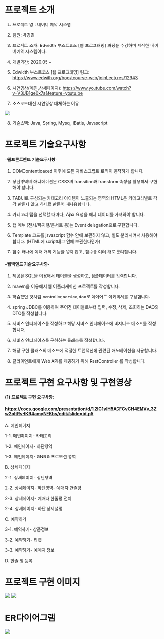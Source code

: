 # 프로젝트 소개

1. 프로젝트 명 : 네이버 예약 시스템

2. 팀원: 박경민

3. 프로젝트 소개: Edwidth 부스트코스 [웹 프로그래밍] 과정을 수강하며 제작한 네이버예약 시스템이다.

4. 개발기간: 2020.05 ~

5. Edwidth 부스트코스 [웹 프로그래밍] 링크: https://www.edwith.org/boostcourse-web/joinLectures/12943

6. 시연영상(메인,상세페이지): https://www.youtube.com/watch?v=V3UB1ge0x7s&feature=youtu.be

7. 소스코드대신 시연영상 대체하는 이유

<img src="https://user-images.githubusercontent.com/37204852/84009806-c6a00180-a9ae-11ea-99da-cde65c1b9829.png"/>

8. 기술스택: Java, Spring, Mysql, iBatis, Javascript

# 프로젝트 기술요구사항

#### -웹프론트엔드 기술요구사항-

1. DOMContentloaded 이후에 모든 자바스크립트 로직이 동작하게 합니다.

2. 상단영역의 애니메이션은 CSS3의 transition과 transform 속성을 활용해서 구현해야 합니다.

3. TABUI로 구성되는 카테고리 아이템이 노출되는 영역의 HTML은 카테고리별로 각각 만들지 않고 하나로 만들어 재사용합니다.

4. 카테고리 탭을 선택할 때마다, Ajax 요청을 해서 데이터를 가져와야 합니다.

5. 탭 메뉴 (전시/뮤지컬/콘서트 등)는 Event delegation으로 구현합니다.

6. Template 코드를 javascript 함수 안에 보관하지 않고, 별도 분리시켜서 사용해야 합니다. (HTML에 script태그 안에 보관한다던가)

7. 함수 하나에 여러 개의 기능을 넣지 않고, 함수를 여러 개로 분리합니다.
 

#### -웹백엔드 기술요구사항-

1. 제공된 SQL을 이용해서 테이블을 생성하고, 샘플데이터를 입력합니다.

2. maven을 이용해서 웹 어플리케이션 프로젝트를 작성합니다.

3. 학습했던 것처럼 controller,service,dao로 레이어드 아키텍쳐를 구성합니다.

4. spring JDBC를 이용하여 주어진 테이블로부터 입력, 수정, 삭제, 조회하는 DAO와 DTO를 작성합니다.

5. 서비스 인터페이스를 작성하고 해당 서비스 인터페이스에 비지니스 메소드를 작성합니다.

6. 서비스 인터페이스를 구현하는 클래스를 작성합니다.

7. 해당 구현 클래스의 메소드에 적절한 트랜잭션에 관련된 애노테이션을 사용합니다.

8. 클라이언트에게 Web API를 제공하기 위해 RestController 를 작성합니다.

# 프로젝트 구현 요구사항 및 구현영상

#### (1) 프로젝트 구현 요구사항:
#### https://docs.google.com/presentation/d/1i2IC1yIH5ACFCvCH4EMVv_3Zw2oltRvHK94amyNEKbs/edit#slide=id.p5

A. 메인페이지

  1-1. 메인페이지- 카테고리
  
  1-2. 메인페이지- 하단영역
  
  1-3. 메인페이지- GNB & 프로모션 영역
  
B. 상세페이지

  2-1. 상세페이지- 상단영역
  
  2-2. 상세페이지- 하단영역- 예매자 한줄평
  
  2-3. 상세페이지- 예매자 한줄평 전체
  
  2-4. 상세페이지- 하단 상세설명
  
C. 예약하기

  3-1. 예약하기- 상품정보
  
  3-2. 예약하기- 티켓
  
  3-3. 예약하기- 예매자 정보
  
D. 한줄 평 등록

# 프로젝트 구현 이미지

<img src="https://user-images.githubusercontent.com/37204852/83990426-90e62300-a984-11ea-94f0-4f593b2fbf17.png"/>

<img src="https://user-images.githubusercontent.com/37204852/83990484-d1de3780-a984-11ea-9f16-4a09e68f3a4d.png"/>

# ER다이어그램

<img src="https://user-images.githubusercontent.com/37204852/83943594-5a02f680-a838-11ea-90ab-d2558d645c7d.png"/>


